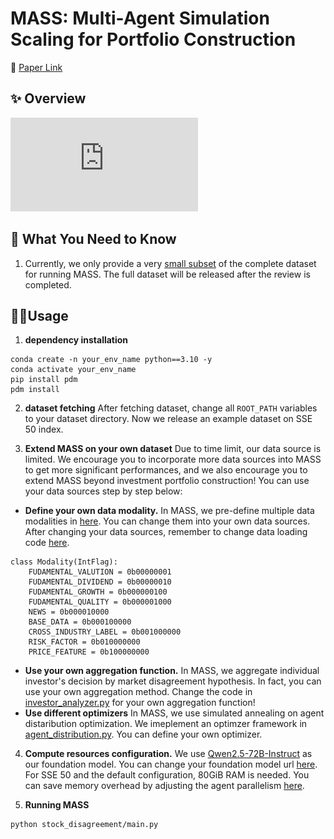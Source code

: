 # MASS: Multi-Agent Simulation Scaling  for Portfolio Construction

📜 [Paper Link](https://arxiv.org/abs/2505.10278)

## ✨ Overview

![Overview of MASS](https://raw.githubusercontent.com/gta0804/MASS/main/img/MASS.pdf)

## 📝 What You Need to Know

1. Currently, we only provide a very [small subset](https://github.com/gta0804/MASS/tree/main/stock_disagreement/example_dataset) of the complete dataset for running MASS. The full dataset will be released after the review is completed.

## 🧑‍💻Usage
1. **dependency installation**
```
conda create -n your_env_name python==3.10 -y
conda activate your_env_name
pip install pdm
pdm install
```
2. **dataset fetching**
After fetching dataset, change all `ROOT_PATH` variables to your dataset directory.
Now we release an example dataset on SSE 50 index.

3. **Extend MASS on your own dataset**
Due to time limit, our data source is limited. We encourage you to incorporate more data sources into MASS to get more significant performances, and we also encourage you to extend MASS beyond investment portfolio construction!
You can use your data sources step by step below:
  - **Define your own data modality.**
  In MASS, we pre-define multiple data modalities in [here](https://github.com/gta0804/MASS/blob/main/stock_disagreement/agent/basic_agent.py#L42). You can change them into your own data sources. After changing your data sources, remember to change data loading  code [here](https://github.com/gta0804/MASS/blob/main/stock_disagreement/agent/basic_agent.py#L165).
  ```
  class Modality(IntFlag):  
      FUDAMENTAL_VALUTION = 0b00000001  
      FUDAMENTAL_DIVIDEND = 0b00000010 
      FUDAMENTAL_GROWTH = 0b000000100
      FUDAMENTAL_QUALITY = 0b000001000
      NEWS = 0b000010000      
      BASE_DATA = 0b000100000  
      CROSS_INDUSTRY_LABEL = 0b001000000
      RISK_FACTOR = 0b010000000
      PRICE_FEATURE = 0b100000000 
  ```
  - **Use your own aggregation function.**
  In MASS, we aggregate individual investor's decision by market disagreement hypothesis. In fact, you can use your own aggregation method. Change the code in [investor_analyzer.py](https://github.com/gta0804/MASS/blob/main/stock_disagreement/agent/investment_analyzer.py) for your own aggregation function!
  - **Use different optimizers**
     In MASS, we use simulated annealing on agent distaribution optimization. We imeplement an optimzer framework in [agent_distribution.py](https://github.com/gta0804/MASS/blob/main/stock_disagreement/agent/agent_distribution.py). You can define your own optimizer.
  

4. **Compute resources configuration.**
We use [Qwen2.5-72B-Instruct](https://huggingface.co/Qwen/Qwen2.5-72B-Instruct) as our foundation model. You can change your foundation model url [here](https://github.com/gta0804/MASS/blob/main/stock_disagreement/agent/basic_agent.py#L57).
For SSE 50 and the default configuration, 80GiB RAM is needed. You can save memory overhead by adjusting the agent parallelism [here](https://github.com/gta0804/MASS/blob/main/stock_disagreement/exp/trainer.py#L148).

5. **Running MASS**
```
python stock_disagreement/main.py
```
